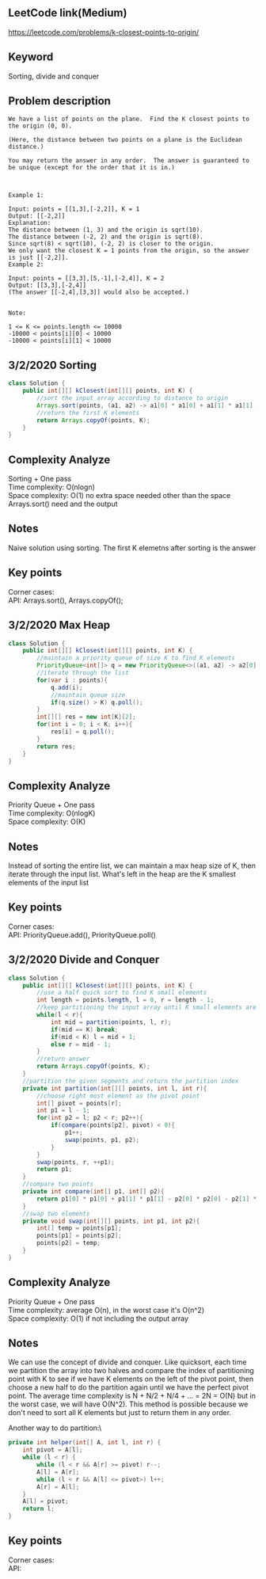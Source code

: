 ## LeetCode link(Medium)
https://leetcode.com/problems/k-closest-points-to-origin/

## Keyword
Sorting, divide and conquer

## Problem description
```
We have a list of points on the plane.  Find the K closest points to the origin (0, 0).

(Here, the distance between two points on a plane is the Euclidean distance.)

You may return the answer in any order.  The answer is guaranteed to be unique (except for the order that it is in.)

 

Example 1:

Input: points = [[1,3],[-2,2]], K = 1
Output: [[-2,2]]
Explanation: 
The distance between (1, 3) and the origin is sqrt(10).
The distance between (-2, 2) and the origin is sqrt(8).
Since sqrt(8) < sqrt(10), (-2, 2) is closer to the origin.
We only want the closest K = 1 points from the origin, so the answer is just [[-2,2]].
Example 2:

Input: points = [[3,3],[5,-1],[-2,4]], K = 2
Output: [[3,3],[-2,4]]
(The answer [[-2,4],[3,3]] would also be accepted.)
 

Note:

1 <= K <= points.length <= 10000
-10000 < points[i][0] < 10000
-10000 < points[i][1] < 10000
```
## 3/2/2020 Sorting

```java
class Solution {
    public int[][] kClosest(int[][] points, int K) {
        //sort the input array according to distance to origin
        Arrays.sort(points, (a1, a2) -> a1[0] * a1[0] + a1[1] * a1[1] - a2[0] * a2[0] - a2[1] * a2[1]);
        //return the first K elements
        return Arrays.copyOf(points, K);
    }
}
```

## Complexity Analyze
Sorting + One pass\
Time complexity: O(nlogn)\
Space complexity: O(1) no extra space needed other than the space Arrays.sort() need and the output

## Notes
Naive solution using sorting. The first K elemetns after sorting is the answer

## Key points
Corner cases: \
API: Arrays.sort(), Arrays.copyOf();

## 3/2/2020 Max Heap

```java
class Solution {
    public int[][] kClosest(int[][] points, int K) {
        //maintain a priority queue of size K to find K elements
        PriorityQueue<int[]> q = new PriorityQueue<>((a1, a2) -> a2[0] * a2[0] + a2[1] * a2[1] - a1[0] * a1[0] - a1[1] * a1[1]);
        //iterate through the list
        for(var i : points){
            q.add(i);
            //maintain queue size
            if(q.size() > K) q.poll();
        }
        int[][] res = new int[K][2];
        for(int i = 0; i < K; i++){
            res[i] = q.poll();
        }
        return res;
    }
}
```

## Complexity Analyze
Priority Queue + One pass\
Time complexity: O(nlogK)\
Space complexity: O(K)

## Notes
Instead of sorting the entire list, we can maintain a max heap size of K, then iterate through the input list. What's left in the heap are the K smallest elements of the input list

## Key points
Corner cases: \
API: PriorityQueue.add(), PriorityQueue.poll()

## 3/2/2020 Divide and Conquer

```java
class Solution {
    public int[][] kClosest(int[][] points, int K) {
        //use a half quick sort to find K small elements
        int length = points.length, l = 0, r = length - 1;
        //keep partitioning the input array until K small elements are on the left
        while(l < r){
            int mid = partition(points, l, r);
            if(mid == K) break;
            if(mid < K) l = mid + 1;
            else r = mid - 1;
        }
        //return answer
        return Arrays.copyOf(points, K);
    }
    //partition the given segments and return the partition index
    private int partition(int[][] points, int l, int r){
        //choose right most element as the pivot point
        int[] pivot = points[r];
        int p1 = l - 1;
        for(int p2 = l; p2 < r; p2++){
            if(compare(points[p2], pivot) < 0){
                p1++;
                swap(points, p1, p2);
            }
        }
        swap(points, r, ++p1);
        return p1;
    }
    //compare two points
    private int compare(int[] p1, int[] p2){
        return p1[0] * p1[0] + p1[1] * p1[1] - p2[0] * p2[0] - p2[1] * p2[1];
    }
    //swap two elements
    private void swap(int[][] points, int p1, int p2){
        int[] temp = points[p1];
        points[p1] = points[p2];
        points[p2] = temp;
    }
}
```

## Complexity Analyze
Priority Queue + One pass\
Time complexity: average O(n), in the worst case it's O(n^2)\
Space complexity: O(1) if not including the output array

## Notes
We can use the concept of divide and conquer. Like quicksort, each time we partition the array into two halves and compare the index of partitioning point with K to see if we have K elements on the left of the pivot point, then choose a new half to do the partition again until we have the perfect pivot point. The average time complexity is N + N/2 + N/4 + ... = 2N = O(N) but in the worst case, we will have O(N^2). This method is possible because we don't need to sort all K elements but just to return them in any order.

Another way to do partition:\
``` java
private int helper(int[] A, int l, int r) {
    int pivot = A[l];
    while (l < r) {
        while (l < r && A[r] >= pivot) r--;
        A[l] = A[r];
        while (l < r && A[l] <= pivot>) l++;
        A[r] = A[l];
    }
    A[l] = pivot;
    return l;
}
```

## Key points
Corner cases: \
API: 
